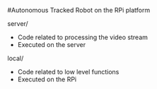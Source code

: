 #Autonomous Tracked Robot on the RPi platform

server/
- Code related to processing the video stream
- Executed on the server

local/
- Code related to low level functions
- Executed on the RPi
